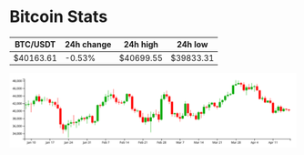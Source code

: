 # Bitcoin Stats

BTC/USDT|24h change|24h high|24h low|
|---|---|---|---|
|$40163.61|-0.53%|$40699.55|$39833.31|

<img src="./chart.svg">
